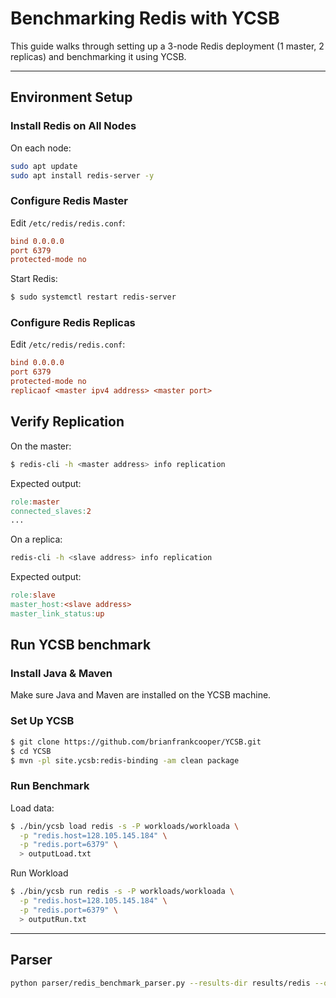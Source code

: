 # Benchmarking Redis with YCSB

This guide walks through setting up a 3-node Redis deployment (1 master, 2 replicas) and benchmarking it using YCSB.

---

## Environment Setup

### Install Redis on All Nodes

On each node:
```bash
sudo apt update
sudo apt install redis-server -y
```

### Configure Redis Master
Edit `/etc/redis/redis.conf`:
```ini
bind 0.0.0.0
port 6379
protected-mode no
```

Start Redis:
```bash
$ sudo systemctl restart redis-server
```
### Configure Redis Replicas
Edit `/etc/redis/redis.conf`:
```ini
bind 0.0.0.0
port 6379
protected-mode no
replicaof <master ipv4 address> <master port>
```

## Verify Replication
On the master:
```bash
$ redis-cli -h <master address> info replication
```

Expected output:
```makefile
role:master
connected_slaves:2
...
```

On a replica:
```bash
redis-cli -h <slave address> info replication
```

Expected output:
```makefile
role:slave
master_host:<slave address>
master_link_status:up
```


## Run YCSB benchmark

### Install Java & Maven
Make sure Java and Maven are installed on the YCSB machine.

### Set Up YCSB
```bash
$ git clone https://github.com/brianfrankcooper/YCSB.git
$ cd YCSB
$ mvn -pl site.ycsb:redis-binding -am clean package
```

### Run Benchmark
Load data:
```bash
$ ./bin/ycsb load redis -s -P workloads/workloada \
  -p "redis.host=128.105.145.184" \
  -p "redis.port=6379" \
  > outputLoad.txt
```

Run Workload
```bash
$ ./bin/ycsb run redis -s -P workloads/workloada \
  -p "redis.host=128.105.145.184" \
  -p "redis.port=6379" \
  > outputRun.txt
```

---

## Parser

```bash
python parser/redis_benchmark_parser.py --results-dir results/redis --output-dir charts/redis
```
